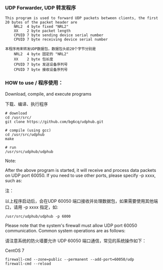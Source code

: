 ### UDP Forwarder, UDP 转发程序

```
This program is used to forward UDP packets between clients, the first 20 bytes of the packet header are
    NRL2  4 byte fixed "NRL2"
    XX    2 byte packet length
    CPUID 7 byte sending device serial number
    CPUID 7 byte receiving device serial number

本程序用来转发UDP数据包，数据包头前20个字节分别是
    NRL2  4 byte 固定的 "NRL2"
    XX    2 byte 包长度
    CPUID 7 byte 发送设备序列号
    CPUID 7 byte 接收设备序列号
```

### HOW to use / 程序使用：

Download, compile, and execute programs

下载、编译、执行程序

```
# download
cd /usr/src/
git clone https://github.com/bg6cq/udphub.git

# compile (using gcc)
cd /usr/src/udphub
make

# run
/usr/src/udphub/udphub 
```
Note:

After the above program is started, it will receive and process data packets on UDP port 60050. If you need to use other ports, please specify -p xxxx, such as:

注：

以上程序启动后，会在UDP 60050 端口接收并处理数据包，如果需要使用其他端口，请用 -p xxxx 指定，如:
```
/usr/src/udphub/udphub -p 6000
```

Please note that the system's firewall must allow UDP port 60050 communication. Common system operations are as follows:

请注意系统的防火墙要允许 UDP 60050 端口通信，常见的系统操作如下：

CentOS 7
```
firewall-cmd --zone=public --permanent --add-port=60050/udp
firewall-cmd --reload
```



